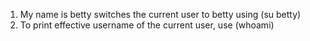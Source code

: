 1. My name is betty switches the current user to betty using (su betty)
2. To print effective username of the current user, use (whoami)